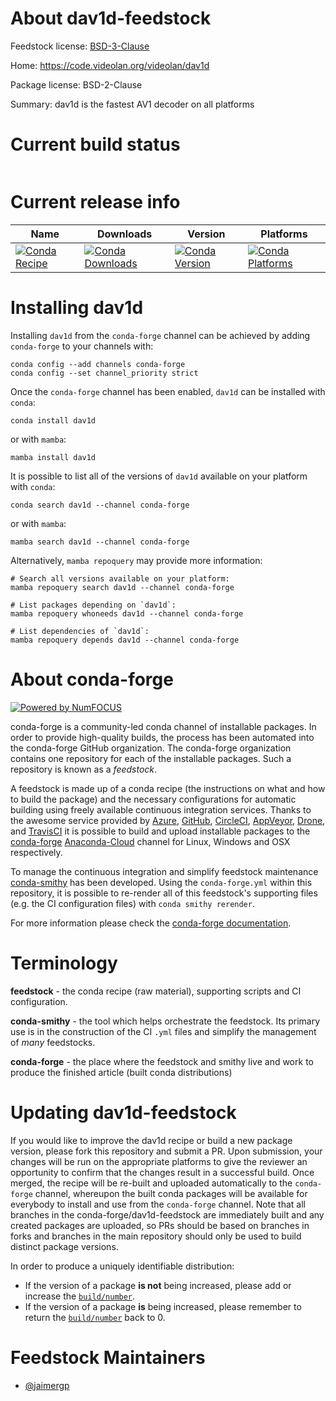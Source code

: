 About dav1d-feedstock
=====================

Feedstock license: [BSD-3-Clause](https://github.com/conda-forge/dav1d-feedstock/blob/main/LICENSE.txt)

Home: https://code.videolan.org/videolan/dav1d

Package license: BSD-2-Clause

Summary: dav1d is the fastest AV1 decoder on all platforms

Current build status
====================


<table>
</table>

Current release info
====================

| Name | Downloads | Version | Platforms |
| --- | --- | --- | --- |
| [![Conda Recipe](https://img.shields.io/badge/recipe-dav1d-green.svg)](https://anaconda.org/conda-forge/dav1d) | [![Conda Downloads](https://img.shields.io/conda/dn/conda-forge/dav1d.svg)](https://anaconda.org/conda-forge/dav1d) | [![Conda Version](https://img.shields.io/conda/vn/conda-forge/dav1d.svg)](https://anaconda.org/conda-forge/dav1d) | [![Conda Platforms](https://img.shields.io/conda/pn/conda-forge/dav1d.svg)](https://anaconda.org/conda-forge/dav1d) |

Installing dav1d
================

Installing `dav1d` from the `conda-forge` channel can be achieved by adding `conda-forge` to your channels with:

```
conda config --add channels conda-forge
conda config --set channel_priority strict
```

Once the `conda-forge` channel has been enabled, `dav1d` can be installed with `conda`:

```
conda install dav1d
```

or with `mamba`:

```
mamba install dav1d
```

It is possible to list all of the versions of `dav1d` available on your platform with `conda`:

```
conda search dav1d --channel conda-forge
```

or with `mamba`:

```
mamba search dav1d --channel conda-forge
```

Alternatively, `mamba repoquery` may provide more information:

```
# Search all versions available on your platform:
mamba repoquery search dav1d --channel conda-forge

# List packages depending on `dav1d`:
mamba repoquery whoneeds dav1d --channel conda-forge

# List dependencies of `dav1d`:
mamba repoquery depends dav1d --channel conda-forge
```


About conda-forge
=================

[![Powered by
NumFOCUS](https://img.shields.io/badge/powered%20by-NumFOCUS-orange.svg?style=flat&colorA=E1523D&colorB=007D8A)](https://numfocus.org)

conda-forge is a community-led conda channel of installable packages.
In order to provide high-quality builds, the process has been automated into the
conda-forge GitHub organization. The conda-forge organization contains one repository
for each of the installable packages. Such a repository is known as a *feedstock*.

A feedstock is made up of a conda recipe (the instructions on what and how to build
the package) and the necessary configurations for automatic building using freely
available continuous integration services. Thanks to the awesome service provided by
[Azure](https://azure.microsoft.com/en-us/services/devops/), [GitHub](https://github.com/),
[CircleCI](https://circleci.com/), [AppVeyor](https://www.appveyor.com/),
[Drone](https://cloud.drone.io/welcome), and [TravisCI](https://travis-ci.com/)
it is possible to build and upload installable packages to the
[conda-forge](https://anaconda.org/conda-forge) [Anaconda-Cloud](https://anaconda.org/)
channel for Linux, Windows and OSX respectively.

To manage the continuous integration and simplify feedstock maintenance
[conda-smithy](https://github.com/conda-forge/conda-smithy) has been developed.
Using the ``conda-forge.yml`` within this repository, it is possible to re-render all of
this feedstock's supporting files (e.g. the CI configuration files) with ``conda smithy rerender``.

For more information please check the [conda-forge documentation](https://conda-forge.org/docs/).

Terminology
===========

**feedstock** - the conda recipe (raw material), supporting scripts and CI configuration.

**conda-smithy** - the tool which helps orchestrate the feedstock.
                   Its primary use is in the construction of the CI ``.yml`` files
                   and simplify the management of *many* feedstocks.

**conda-forge** - the place where the feedstock and smithy live and work to
                  produce the finished article (built conda distributions)


Updating dav1d-feedstock
========================

If you would like to improve the dav1d recipe or build a new
package version, please fork this repository and submit a PR. Upon submission,
your changes will be run on the appropriate platforms to give the reviewer an
opportunity to confirm that the changes result in a successful build. Once
merged, the recipe will be re-built and uploaded automatically to the
`conda-forge` channel, whereupon the built conda packages will be available for
everybody to install and use from the `conda-forge` channel.
Note that all branches in the conda-forge/dav1d-feedstock are
immediately built and any created packages are uploaded, so PRs should be based
on branches in forks and branches in the main repository should only be used to
build distinct package versions.

In order to produce a uniquely identifiable distribution:
 * If the version of a package **is not** being increased, please add or increase
   the [``build/number``](https://docs.conda.io/projects/conda-build/en/latest/resources/define-metadata.html#build-number-and-string).
 * If the version of a package **is** being increased, please remember to return
   the [``build/number``](https://docs.conda.io/projects/conda-build/en/latest/resources/define-metadata.html#build-number-and-string)
   back to 0.

Feedstock Maintainers
=====================

* [@jaimergp](https://github.com/jaimergp/)

